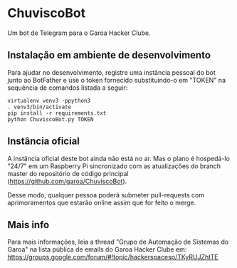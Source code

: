 # ChuviscoBot

Um bot de Telegram para o Garoa Hacker Clube.

## Instalação em ambiente de desenvolvimento

Para ajudar no desenvolvimento, registre uma instância pessoal do bot junto ao BotFather e use o token fornecido substituindo-o em "TOKEN" na sequência de comandos listada a seguir:

```
virtualenv venv3 -ppython3
. venv3/bin/activate
pip install -r requirements.txt
python ChuviscoBot.py TOKEN
```

## Instância oficial

A instância oficial deste bot ainda não está no ar. Mas o plano é hospedá-lo "24/7" em um Raspberry Pi sincronizado com as atualizações do branch master do repositório de código principal (https://github.com/garoa/ChuviscoBot).

Desse modo, qualquer pessoa poderá submeter pull-requests com aprimoramentos que estarão online assim que for feito o merge.

## Mais info

Para mais informações, leia a thread "Grupo de Automação de Sistemas do Garoa" na lista pública de emails do Garoa Hacker Clube em:
https://groups.google.com/forum/#!topic/hackerspacesp/TKyRUJZhtTE
